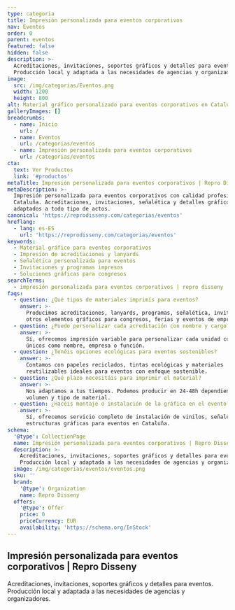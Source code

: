 ```yaml
---
type: categoria
title: Impresión personalizada para eventos corporativos
nav: Eventos
order: 0
parent: eventos
featured: false
hidden: false
description: >-
  Acreditaciones, invitaciones, soportes gráficos y detalles para eventos.
  Producción local y adaptada a las necesidades de agencias y organizadores.
image:
  src: /img/categorias/Eventos.png
  width: 1200
  height: 800
alt: Material gráfico personalizado para eventos corporativos en Cataluña
galleryImages: []
breadcrumbs:
  - name: Inicio
    url: /
  - name: Eventos
    url: /categorias/eventos
  - name: Impresión personalizada para eventos corporativos
    url: /categorias/eventos
cta:
  text: Ver Productos
  link: '#productos'
metaTitle: Impresión personalizada para eventos corporativos | Repro Disseny
metaDescription: >-
  Impresión personalizada para eventos corporativos con calidad profesional en
  Cataluña. Acreditaciones, invitaciones, señalética y detalles gráficos
  adaptados a todo tipo de actos.
canonical: 'https://reprodisseny.com/categorias/eventos'
hreflang:
  - lang: es-ES
    url: 'https://reprodisseny.com/categorias/eventos'
keywords:
  - Material gráfico para eventos corporativos
  - Impresión de acreditaciones y lanyards
  - Señalética personalizada para eventos
  - Invitaciones y programas impresos
  - Soluciones gráficas para congresos
searchTerms:
  - impresión personalizada para eventos corporativos | repro disseny
faqs:
  - question: ¿Qué tipos de materiales imprimís para eventos?
    answer: >-
      Producimos acreditaciones, lanyards, programas, señalética, invitaciones y
      otros elementos gráficos para congresos, ferias y eventos de empresa.
  - question: ¿Puedo personalizar cada acreditación con nombre y cargo?
    answer: >-
      Sí, ofrecemos impresión variable para personalizar cada unidad con datos
      únicos como nombre, empresa o función.
  - question: ¿Tenéis opciones ecológicas para eventos sostenibles?
    answer: >-
      Contamos con papeles reciclados, tintas ecológicas y materiales
      reutilizables ideales para eventos con enfoque sostenible.
  - question: ¿Qué plazo necesitáis para imprimir el material?
    answer: >-
      Nos adaptamos a tus tiempos. Podemos producir en 24-48h dependiendo del
      volumen y tipo de material.
  - question: ¿Hacéis montaje o instalación de la gráfica en el evento?
    answer: >-
      Sí, ofrecemos servicio completo de instalación de vinilos, señalética y
      estructuras gráficas para eventos en Cataluña.
schema:
  '@type': CollectionPage
  name: Impresión personalizada para eventos corporativos | Repro Disseny
  description: >-
    Acreditaciones, invitaciones, soportes gráficos y detalles para eventos.
    Producción local y adaptada a las necesidades de agencias y organizadores.
  image: /img/categorias/eventos/eventos.png
  sku: ''
  brand:
    '@type': Organization
    name: Repro Disseny
  offers:
    '@type': Offer
    price: 0
    priceCurrency: EUR
    availability: 'https://schema.org/InStock'
---
```

## Impresión personalizada para eventos corporativos | Repro Disseny

Acreditaciones, invitaciones, soportes gráficos y detalles para eventos. Producción local y adaptada a las necesidades de agencias y organizadores.
